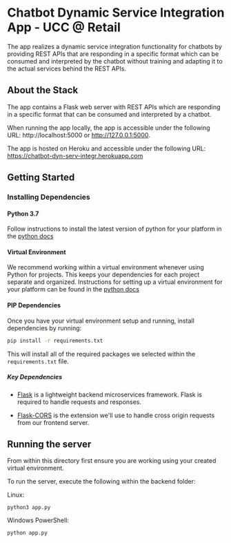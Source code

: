 # Chatbot Dynamic Service Integration App - UCC @ Retail

The app realizes a dynamic service integration functionality for chatbots by providing REST APIs that are responding in a specific format which can be consumed and interpreted by the chatbot without training and adapting it to the actual services behind the REST APIs. 

## About the Stack

The app contains a Flask web server with REST APIs which are responding in a specific format that can be consumed and interpreted by a chatbot.

When running the app locally, the app is accessible under the following URL: http://localhost:5000 or  http://127.0.0.1:5000.

The app is hosted on Heroku and accessible under the following URL: https://chatbot-dyn-serv-integr.herokuapp.com

## Getting Started

### Installing Dependencies

#### Python 3.7

Follow instructions to install the latest version of python for your platform in the [python docs](https://docs.python.org/3/using/unix.html#getting-and-installing-the-latest-version-of-python)

#### Virtual Environment

We recommend working within a virtual environment whenever using Python for projects. This keeps your dependencies for each project separate and organized. Instructions for setting up a virtual environment for your platform can be found in the [python docs](https://packaging.python.org/guides/installing-using-pip-and-virtual-environments/)

#### PIP Dependencies

Once you have your virtual environment setup and running, install dependencies by running:

```bash
pip install -r requirements.txt
```

This will install all of the required packages we selected within the `requirements.txt` file.

##### Key Dependencies

- [Flask](http://flask.pocoo.org/)  is a lightweight backend microservices framework. Flask is required to handle requests and responses.

- [Flask-CORS](https://flask-cors.readthedocs.io/en/latest/#) is the extension we'll use to handle cross origin requests from our frontend server. 


## Running the server

From within this directory first ensure you are working using your created virtual environment. 

To run the server, execute the following within the backend folder:

Linux:
```
python3 app.py
```

Windows PowerShell:
```
python app.py
```
